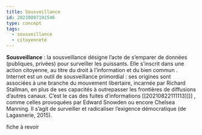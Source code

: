 ```yaml
---
title: Sousveillance
id: 20210807191546
type: concept
tags:
  - sousveillance
  - citoyenneté
---
```

            

**Sousveillance** : la sousveillance désigne l’acte de s’emparer de données (publiques, privées) pour surveiller les puissants. Elle s’inscrit dans une action citoyenne, au titre du droit à l’information et du bien commun . Internet est un outil de sousveillance primordial : ses origines sont associées à une branche du mouvement libertaire, incarnée par Richard Stallman, en plus de ses capacités à outrepasser les frontières de diffusions d’autres canaux. C’est le cas des fuites d’informations [[20210822111113]]]] , comme celles provoquées par Edward Snowden ou encore Chelsea Manning. Il s’agit de surveiller et radicaliser l’exigence démocratique (de Lagasnerie, 2015).


fiche à revoir



